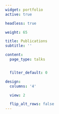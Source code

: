 ```yaml
---
widget: portfolio
active: true

headless: true

weight: 65

title: Publications
subtitle: ''

content:
  page_type: talks


  filter_default: 0

design:
  columns: '4'

  view: 2

  flip_alt_rows: false
---
```

